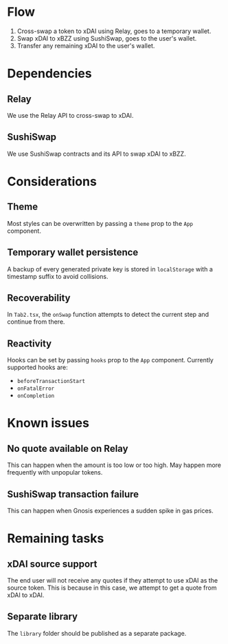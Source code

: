 # Flow

1. Cross-swap a token to xDAI using Relay, goes to a temporary wallet.
2. Swap xDAI to xBZZ using SushiSwap, goes to the user's wallet.
3. Transfer any remaining xDAI to the user's wallet.

# Dependencies

## Relay

We use the Relay API to cross-swap to xDAI.

## SushiSwap

We use SushiSwap contracts and its API to swap xDAI to xBZZ.

# Considerations

## Theme

Most styles can be overwritten by passing a `theme` prop to the `App` component.

## Temporary wallet persistence

A backup of every generated private key is stored in `localStorage` with a timestamp suffix to avoid collisions.

## Recoverability

In `Tab2.tsx`, the `onSwap` function attempts to detect the current step and continue from there.

## Reactivity

Hooks can be set by passing `hooks` prop to the `App` component. Currently supported hooks are:

-   `beforeTransactionStart`
-   `onFatalError`
-   `onCompletion`

# Known issues

## No quote available on Relay

This can happen when the amount is too low or too high. May happen more frequently with unpopular tokens.

## SushiSwap transaction failure

This can happen when Gnosis experiences a sudden spike in gas prices.

# Remaining tasks

## xDAI source support

The end user will not receive any quotes if they attempt to use xDAI as the source token. This is because in this case, we attempt to get a quote from xDAI to xDAI.

## Separate library

The `library` folder should be published as a separate package.
